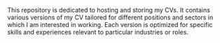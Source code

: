 This repository is dedicated to hosting and storing my CVs. It contains various versions of my CV tailored for different positions and sectors in which I am interested in working. Each version is optimized for specific skills and experiences relevant to particular industries or roles.
